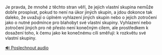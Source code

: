
Je pravda, že mnohé z těchto stran věří, že jejich vlastní skupina nemůže dobře prospívat, pokud to není na úkor jiných skupin, a jdou dokonce tak daleko, že uvažují o úplném vyhlazení jiných skupin nebo o jejich zotročení jako o nutné podmínce pro blahobyt své vlastní skupiny. Vyhlazení nebo zotročení jiných pro ně přesto není konečným cílem, ale prostředkem k dosažení toho, k čemu jako ke konečnému cíli směřují: k rozkvětu své vlastní skupiny.

[🔊 Poslechnout audio](/data/7-paragraphs/audio/chapter_38/para_008-Je-pravda-e-mnoh-z-tchto-stran-v-e-jejich.mp3)
